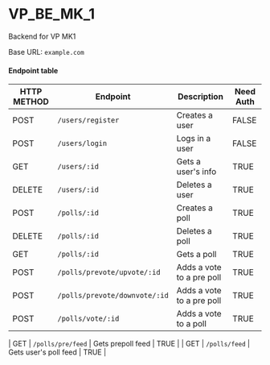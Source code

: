 # VP_BE_MK_1

Backend for VP MK1

Base URL: `example.com`

#### Endpoint table

| HTTP METHOD | Endpoint                      | Description               | Need Auth |
| ----------- | ----------------------------- | ------------------------- | --------- |
| POST        | `/users/register`             | Creates a user            | FALSE     |
| POST        | `/users/login`                | Logs in a user            | FALSE     |
| GET         | `/users/:id`                  | Gets a user's info        | TRUE      |
| DELETE      | `/users/:id`                  | Deletes a user            | TRUE      |
| POST        | `/polls/:id`                  | Creates a poll            | TRUE      |
| DELETE      | `/polls/:id`                  | Deletes a poll            | TRUE      |
| GET         | `/polls/:id`                  | Gets a poll               | TRUE      |
| POST        | `/polls/prevote/upvote/:id`   | Adds a vote to a pre poll | TRUE      |
| POST        | `/polls/prevote/downvote/:id` | Adds a vote to a pre poll | TRUE      |
| POST        | `/polls/vote/:id`             | Adds a vote to a poll     | TRUE      |

| GET | `/polls/pre/feed` | Gets prepoll feed | TRUE |
| GET | `/polls/feed` | Gets user's poll feed | TRUE |
